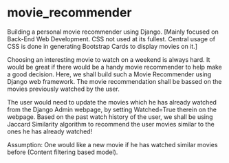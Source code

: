 # movie_recommender
Building a personal movie recommender using Django. [Mainly focused on Back-End Web Development. CSS not used at its fullest. Central usage of CSS is done in generating Bootstrap Cards to display movies on it.]

Choosing an interesting movie to watch on a weekend is always hard. It would be great if there would be a handy movie recommender to help make a good decision. Here, we shall build such a Movie Recommender using Django web framework. The movie recommendation shall be bassed on the movies previously watched by the user. 

The user would need to update the movies which he has already watched from the Django Admin webpage, by setting Watched=True therein on the webpage. Based on the past watch history of the user, we shall be using Jaccard Similarity algorithm to recommend the user movies similar to the ones he has already watched!

Assumption: One would like a new movie if he has watched similar movies before (Content filtering based model).
